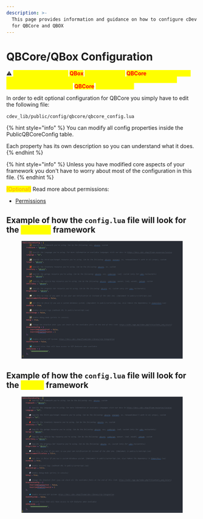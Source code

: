 ```yaml
---
description: >-
  This page provides information and guidance on how to configure cDev Library
  for QBCore and QBOX
---
```


# QBCore/QBox Configuration

⚠ <mark style="color:yellow;">**Remember that since**</mark>**&#x20;**<mark style="color:red;">**QBox**</mark>**&#x20;**<mark style="color:yellow;">**is a customized**</mark>**&#x20;**<mark style="color:red;">**QBCore**</mark><mark style="color:yellow;">**, you just need to keep the settings using**</mark><mark style="color:yellow;">**&#x20;**</mark><mark style="color:yellow;">**`qbcore`**</mark><mark style="color:yellow;">**&#x20;**</mark><mark style="color:yellow;">**and it will work correctly. Make any necessary changes in the**</mark>**&#x20;**<mark style="color:red;">**QBCore**</mark>**&#x20;**<mark style="color:yellow;">**files if needed.**</mark>

In order to edit optional configuration for QBCore you simply have to edit the following file:

```
cdev_lib/public/config/qbcore/qbcore_config.lua
```

{% hint style="info" %}
You can modify all config properties inside the PublicQBCoreConfig table.

Each property has its own description so you can understand what it does.
{% endhint %}

{% hint style="info" %}
Unless you have modified core aspects of your framework you don't have to worry about most of the configuration in this file.
{% endhint %}

<mark style="color:orange;">(Optional)</mark> Read more about permissions:

* [Permissions](permissions.md)

## Example of how the `config.lua` file will look for the <mark style="color:yellow;">QBCore</mark> framework

<figure><img src="../../.gitbook/assets/libConfig.png" alt=""><figcaption></figcaption></figure>

## Example of how the `config.lua` file will look for the <mark style="color:yellow;">QBOX</mark> framework

<figure><img src="../../.gitbook/assets/image (6) (1) (1).png" alt=""><figcaption></figcaption></figure>

